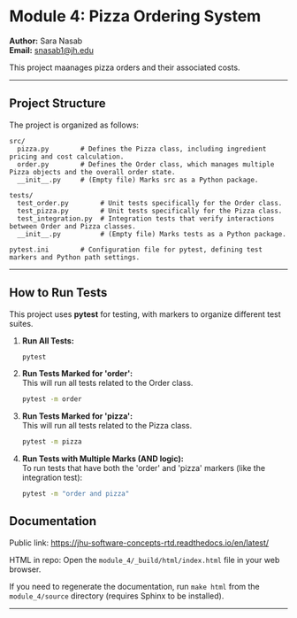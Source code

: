 # Module 4: Pizza Ordering System
**Author:** Sara Nasab  
**Email:** snasab1@jh.edu

This project maanages pizza orders and their associated costs.

---

## Project Structure

The project is organized as follows:

```
src/
  pizza.py        # Defines the Pizza class, including ingredient pricing and cost calculation.
  order.py        # Defines the Order class, which manages multiple Pizza objects and the overall order state.
  __init__.py     # (Empty file) Marks src as a Python package.

tests/
  test_order.py        # Unit tests specifically for the Order class.
  test_pizza.py        # Unit tests specifically for the Pizza class.
  test_integration.py  # Integration tests that verify interactions between Order and Pizza classes.
  __init__.py          # (Empty file) Marks tests as a Python package.

pytest.ini        # Configuration file for pytest, defining test markers and Python path settings.
```

---

## How to Run Tests

This project uses **pytest** for testing, with markers to organize different test suites.  

1. **Run All Tests:**
   ```sh
   pytest
   ```

2. **Run Tests Marked for 'order':**  
   This will run all tests related to the Order class.
   ```sh
   pytest -m order
   ```

3. **Run Tests Marked for 'pizza':**  
   This will run all tests related to the Pizza class.
   ```sh
   pytest -m pizza
   ```

5. **Run Tests with Multiple Marks (AND logic):**  
   To run tests that have both the 'order' and 'pizza' markers (like the integration test):
   ```sh
   pytest -m "order and pizza"
   ```

## Documentation
Public link: https://jhu-software-concepts-rtd.readthedocs.io/en/latest/

HTML in repo: Open the `module_4/_build/html/index.html` file in your web browser.

If you need to regenerate the documentation, run `make html` from the `module_4/source` directory (requires Sphinx to be installed).

---